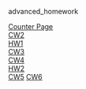 advanced_homework

[Counter Page](https://yavuzselimgugen.github.io/advanced_homework/counter.html)
<br>
[CW2](https://yavuzselimgugen.github.io/advanced_homework/CW2.html)
<br>
[HW1](https://yavuzselimgugen.github.io/advanced_homework/HW1.html)
<br>
[CW3](https://yavuzselimgugen.github.io/advanced_homework/CW3/inspector.html)
<br>
[CW4](https://yavuzselimgugen.github.io/advanced_homework/CW4/index.html)
<br>
[HW2](https://yavuzselimgugen.github.io/advanced_homework/HW2/database.html)
<br>
[CW5](https://yavuzselimgugen.github.io/advanced_homework/CW5/index.html)
[CW6](https://yavuzselimgugen.github.io/advanced_homework/CW6/Timing.html)
